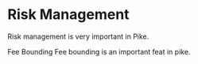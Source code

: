 # Risk Management

Risk management is very important in Pike.

Fee Bounding
Fee bounding is an important feat in pike.

